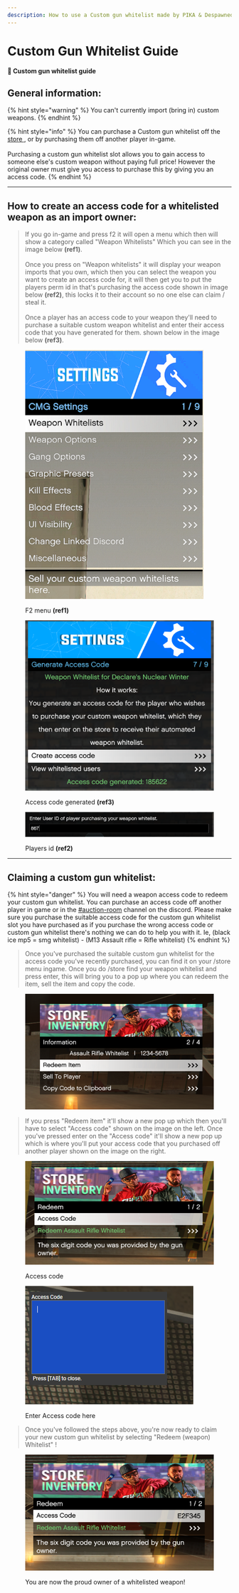 ```yaml
---
description: How to use a Custom gun whitelist made by PIKA & Despawned
---
```


# Custom Gun Whitelist Guide

**🔫 Custom gun whitelist guide**

## General information:

{% hint style="warning" %}
You can't currently import (bring in) custom weapons.
{% endhint %}

{% hint style="info" %}
You can purchase a Custom gun whitelist off the [store ](https://store.cmgstudios.net/category/custom-whitelists), or by purchasing them off another player in-game.\
\
Purchasing a custom gun whitelist slot allows you to gain access to someone else's custom weapon without paying full price! However the original owner must give you access to purchase this by giving you an access code.
{% endhint %}

***

## How to create an access code for a whitelisted weapon as an import owner:

> If you go in-game and press f2 it will open a menu which then will show a category called "Weapon Whitelists" Which you can see in the image below **(ref1)**.\
> \
> Once you press on "Weapon whitelists" it will display your weapon imports that you own, which then you can select the weapon you want to create an access code for, it will then get you to put the players perm id in that's purchasing the access code shown in image below **(ref2)**, this locks it to their account so no one else can claim / steal it.\
> \
> Once a player has an access code to your weapon they'll need to purchase a suitable custom weapon whitelist and enter their access code that you have generated for them. shown below in the image below **(ref3)**.

<div>

<figure><img src="../.gitbook/assets/f2 menu.png" alt="" width="401"><figcaption><p>F2 menu <strong>(ref1)</strong></p></figcaption></figure>

 

<figure><img src="../.gitbook/assets/creating an access code 3.png" alt=""><figcaption><p>Access code generated <strong>(ref3)</strong></p></figcaption></figure>

</div>

<figure><img src="../.gitbook/assets/access code 2.png" alt=""><figcaption><p>Players id <strong>(ref2)</strong></p></figcaption></figure>

***

## Claiming a custom gun whitelist:

{% hint style="danger" %}
You will need a weapon access code to redeem your custom gun whitelist. You can purchase an access code off another player in game or in the [#auction-room](https://discord.com/channels/458382797103693867/567675645488791552) channel on the discord. Please make sure you purchase the suitable access code for the custom gun whitelist slot you have purchased as if you purchase the wrong access code or custom gun whitelist there's nothing we can do to help you with it. Ie, (black ice mp5 = smg whitelist) - (M13 Assault rifle = Rifle whitelist)
{% endhint %}

> Once you've purchased the suitable custom gun whitelist for the access code you've recently purchased, you can find it on your /store menu ingame. Once you do /store find your weapon whitelist and press enter, this will bring you to a pop up where you can redeem the item, sell the item and copy the code.

<figure><img src="../.gitbook/assets/Custom gun whitelist.png" alt=""><figcaption></figcaption></figure>

> If you press "Redeem item" it'll show a new pop up which then you'll have to select "Access code" shown on the image on the left. Once you've pressed enter on the "Access code" it'll show a new pop up which is where you'll put your access code that you purchased off another player shown on the image on the right.

<div>

<figure><img src="../.gitbook/assets/Custom gun whitelist 1.png" alt="" width="446"><figcaption><p>Access code</p></figcaption></figure>

 

<figure><img src="../.gitbook/assets/Custom gun whitelist 2.png" alt=""><figcaption><p>Enter Access code here</p></figcaption></figure>

</div>

> Once you've followed the steps above, you're now ready to claim your new custom gun whitelist by selecting "Redeem (weapon) Whitelist" !

<figure><img src="../.gitbook/assets/Custom gun whitelist 3.png" alt=""><figcaption><p>You are now the proud owner of a whitelisted weapon!</p></figcaption></figure>
